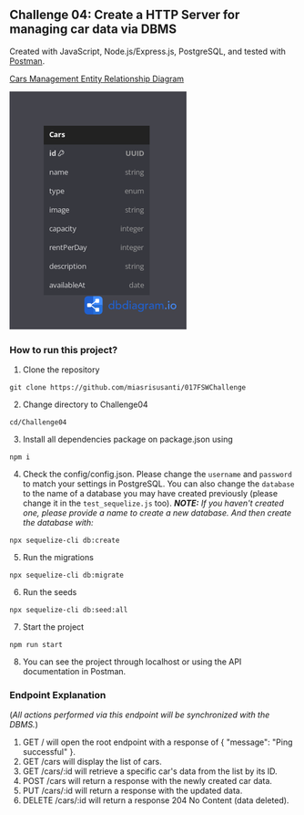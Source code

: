 ## Challenge 04: Create a HTTP Server for managing car data via DBMS

Created with JavaScript, Node.js/Express.js, PostgreSQL, and tested with [Postman](https://www.postman.com/miesedapkrispi/workspace/api-mia/collection/29759373-66cdd7cd-87d4-4d61-a55f-f5ac700beb72?action=share&creator=29759373).

[Cars Management Entity Relationship Diagram](https://dbdiagram.io/d/Car-Management-651feaebffbf5169f02c8375)

![ERD](https://github.com/miasrisusanti/017FSWChallenge/blob/b6cb03fdb2c9345b10ecb0f74272bfd73b2a2cc5/Challenge04/ERD-Car%20Management.png)


### How to run this project?
1. Clone the repository
```
git clone https://github.com/miasrisusanti/017FSWChallenge
```

2. Change directory to Challenge04
```
cd/Challenge04
```

3. Install all dependencies package on package.json using
```
npm i
```

4. Check the config/config.json. Please change the `username` and `password` to match your settings in PostgreSQL. You can also change the `database` to the name of a database you may have created previously (please change it in the `test_sequelize.js` too). ___NOTE:__ If you haven't created one, please provide a name to create a new database. And then create the database with:_ 
```
npx sequelize-cli db:create
```

5. Run the migrations
```
npx sequelize-cli db:migrate
```

6. Run the seeds
```
npx sequelize-cli db:seed:all
```

7. Start the project
```
npm run start
```

8. You can see the project through localhost or using the API documentation in Postman.


### Endpoint Explanation
(_All actions performed via this endpoint will be synchronized with the DBMS._)
1. GET / will open the root endpoint with a response of { "message": "Ping successful" }.
2. GET /cars will display the list of cars.
3. GET /cars/:id will retrieve a specific car's data from the list by its ID.
4. POST /cars will return a response with the newly created car data.
5. PUT /cars/:id will return a response with the updated data.
6. DELETE /cars/:id will return a response 204 No Content (data deleted).
